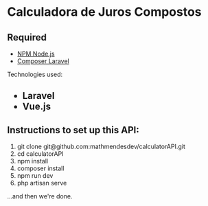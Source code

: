 <h1>Calculadora de Juros Compostos</h1>

<h2>Required</h2>
<ul>
    <li><a href="https://nodejs.org/en/">NPM Node.js</a></li>
    <li><a href="https://getcomposer.org/"> Composer Laravel</a></li> 
</ul
<h2>Technologies used:<h2>
<ul>
    <li>Laravel</li>
    <li>Vue.js</li>
    </ul>


<h2>Instructions to set up this API:</h2>
<ol>
    <li>git clone git@github.com:mathmendesdev/calculatorAPI.git </li>
    <li>cd calculatorAPI </li>
    <li>npm install</li>
    <li>composer install</li>
    <li>npm run dev</li>
    <li>php artisan serve</li>
</ol>

...and then we're done.
